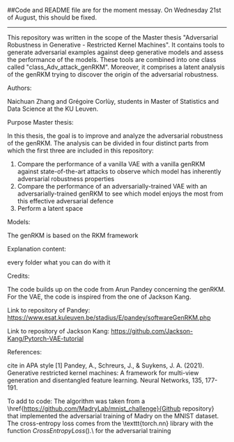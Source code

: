 ##Code and README file are for the moment messay. On Wednesday 21st of August, this should be fixed.

---

This repository was written in the scope of the Master thesis "Adversarial Robustness in Generative - Restricted Kernel Machines".
It contains tools to generate adversarial examples against deep generative models and assess the performance of the models. These tools are combined into one class called "class_Adv_attack_genRKM".
Moreover, it comprises a latent analysis of the genRKM trying to discover the origin of the adversarial robustness.

Authors: 

Naichuan Zhang and Grégoire Corlùy, students in Master of Statistics and Data Science at the KU Leuven.

Purpose Master thesis:

In this thesis, the goal is to improve and analyze the adversarial robustness of the genRKM. 
The analysis can be divided in four distinct parts from which the first three are included in this repository:

1) Compare the performance of a vanilla VAE with a vanilla genRKM against state-of-the-art attacks to observe which model has inherently adversarial robustness properties
2) Compare the performance of an adversarially-trained VAE with an adversarially-trained genRKM to see which model enjoys the most from this effective adversarial defence
3) Perform a latent space 

Models:

The genRKM is based on the RKM framework

Explanation content:

every folder what you can do with it



Credits: 

The code builds up on the code from Arun Pandey concerning the genRKM. For the VAE, the code is inspired from the one of Jackson Kang.

Link to repository of Pandey: https://www.esat.kuleuven.be/stadius/E/pandey/softwareGenRKM.php

Link to repository of Jackson Kang: https://github.com/Jackson-Kang/Pytorch-VAE-tutorial


References:

cite in APA style
[1] Pandey, A., Schreurs, J., & Suykens, J. A. (2021). Generative restricted kernel machines: A framework for multi-view generation and disentangled feature learning. Neural Networks, 135, 177-191.

To add to code:
The algorithm was taken from a \href{https://github.com/MadryLab/mnist_challenge}{Github repository} that implemented the adversarial training of Madry on the MNIST dataset. The cross-entropy loss comes from the \texttt{torch.nn} library with the function $CrossEntropyLoss()$.\\ for the adversarial training


